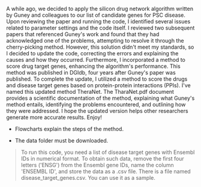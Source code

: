 A while ago, we decided to apply the silicon drug network algorithm written by Guney and colleagues to our list of candidate genes for PSC disease. Upon reviewing the paper and running the code, I identified several issues related to parameter settings and the code itself. I reviewed two subsequent papers that referenced Guney's work and found that they had acknowledged one of the problems, attempting to resolve it through the cherry-picking method. However, this solution didn't meet my standards, so I decided to update the code, correcting the errors and explaining the causes and how they occurred.
Furthermore, I incorporated a method to score drug target genes, enhancing the algorithm's performance. This method was published in DGIdb, four years after Guney's paper was published. To complete the update, I utilized a method to score the drugs and disease target genes based on protein-protein interactions (PPIs). I've named this updated method TheraNet. 
The TharaNet.pdf document provides a scientific documentation of the method, explaining what Guney's method entails, identifying the problems encountered, and outlining how they were addressed. I hope the updated version helps other researchers generate more accurate results. 
Enjoy!

* Flowcharts explain the steps of the method.

* The data folder must be downloaded.

>To run this code, you need a list of disease target genes with Ensembl IDs in numerical format. 
To obtain such data, remove the first four letters ('ENSG') from the Ensembl gene IDs, name the column 'ENSEMBL ID', and store the data as a .csv file. 
There is a file named disease_target_genes.csv. You can use it as a sample.

